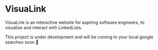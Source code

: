 # VisuaLink

VisuaLink is an interactive website for aspiring software engineers, to visualize and interact with LinkedLists.

This project is under development and will be coming to your local google searches soon 🚀